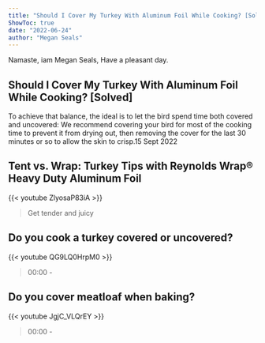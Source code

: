 ```yaml
---
title: "Should I Cover My Turkey With Aluminum Foil While Cooking? [Solved]"
ShowToc: true 
date: "2022-06-24"
author: "Megan Seals" 
---
```


Namaste, iam Megan Seals, Have a pleasant day.
## Should I Cover My Turkey With Aluminum Foil While Cooking? [Solved]
To achieve that balance, the ideal is to let the bird spend time both covered and uncovered: We recommend covering your bird for most of the cooking time to prevent it from drying out, then removing the cover for the last 30 minutes or so to allow the skin to crisp.15 Sept 2022

## Tent vs. Wrap: Turkey Tips with Reynolds Wrap® Heavy Duty Aluminum Foil
{{< youtube ZlyosaP83iA >}}
>Get tender and juicy 

## Do you cook a turkey covered or uncovered?
{{< youtube QG9LQ0HrpM0 >}}
>00:00 - 

## Do you cover meatloaf when baking?
{{< youtube JgjC_VLQrEY >}}
>00:00 - 

